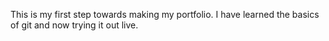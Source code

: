 This is my first step towards making my portfolio.
I have learned the basics of git and now trying it out live.